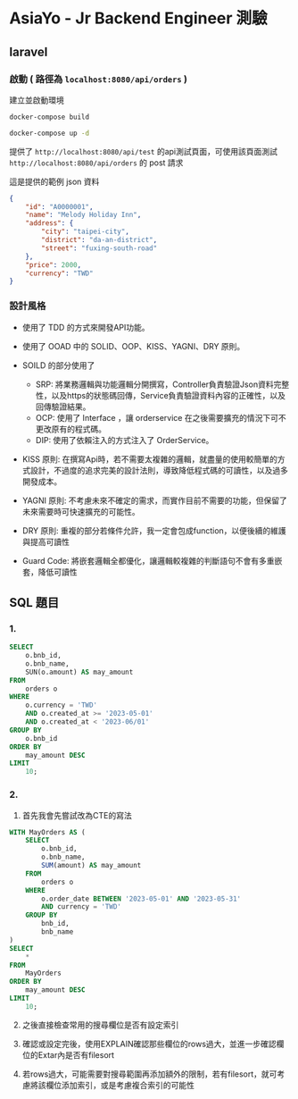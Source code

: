 # AsiaYo - Jr Backend Engineer 測驗

## laravel

### 啟動 ( 路徑為 `localhost:8080/api/orders` )

建立並啟動環境

``` cmd
docker-compose build
```

``` cmd
docker-compose up -d
```

提供了 `http://localhost:8080/api/test` 的api測試頁面，可使用該頁面測試 `http://localhost:8080/api/orders` 的 post 請求

這是提供的範例 json 資料
``` json
{
    "id": "A0000001",
    "name": "Melody Holiday Inn",
    "address": {
        "city": "taipei-city",
        "district": "da-an-district",
        "street": "fuxing-south-road"
    },
    "price": 2000,
    "currency": "TWD"
}

```

### 

### 設計風格

* 使用了 TDD 的方式來開發API功能。
* 使用了 OOAD 中的 SOLID、OOP、KISS、YAGNI、DRY  原則。
* SOILD 的部分使用了
    * SRP: 將業務邏輯與功能邏輯分開撰寫，Controller負責驗證Json資料完整性，以及https的狀態碼回傳，Service負責驗證資料內容的正確性，以及回傳驗證結果。
    * OCP: 使用了 Interface ，讓 orderservice 在之後需要擴充的情況下可不更改原有的程式碼。
    * DIP: 使用了依賴注入的方式注入了 OrderService。

* KISS 原則: 在撰寫Api時，若不需要太複雜的邏輯，就盡量的使用較簡單的方式設計，不過度的追求完美的設計法則，導致降低程式碼的可讀性，以及過多開發成本。
* YAGNI 原則: 不考慮未來不確定的需求，而實作目前不需要的功能，但保留了未來需要時可快速擴充的可能性。
* DRY 原則: 重複的部分若條件允許，我一定會包成function，以便後續的維護與提高可讀性
* Guard Code: 將嵌套邏輯全都優化，讓邏輯較複雜的判斷語句不會有多重嵌套，降低可讀性




## SQL 題目 

### 1.
``` sql
SELECT 
    o.bnb_id,
    o.bnb_name,
    SUN(o.amount) AS may_amount
FROM 
    orders o
WHERE 
    o.currency = 'TWD' 
    AND o.created_at >= '2023-05-01'
    AND o.created_at < '2023-06/01'
GROUP BY
    o.bnb_id
ORDER BY 
    may_amount DESC
LIMIT 
    10;
```

### 2.

1. 首先我會先嘗試改為CTE的寫法
```SQL
WITH MayOrders AS (
    SELECT 
        o.bnb_id,
        o.bnb_name,
        SUM(amount) AS may_amount
    FROM 
        orders o
    WHERE 
        o.order_date BETWEEN '2023-05-01' AND '2023-05-31'
        AND currency = 'TWD'
    GROUP BY 
        bnb_id,
        bnb_name
)
SELECT 
    *
FROM 
    MayOrders
ORDER BY 
    may_amount DESC
LIMIT 
    10;
```

2. 之後直接檢查常用的搜尋欄位是否有設定索引

3. 確認或設定完後，使用EXPLAIN確認那些欄位的rows過大，並進一步確認欄位的Extar內是否有filesort

4. 若rows過大，可能需要對搜尋範圍再添加額外的限制，若有filesort，就可考慮將該欄位添加索引，或是考慮複合索引的可能性
